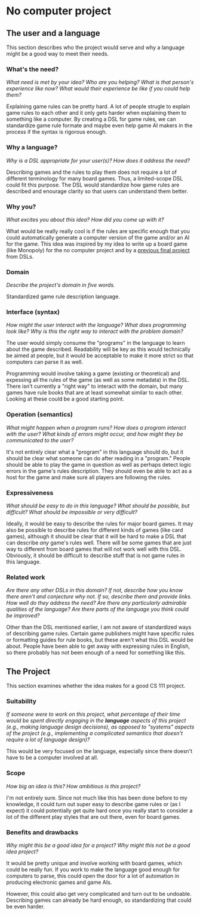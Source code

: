 # No computer project


## The user and a language
This section describes who the project would serve and why a language might be a
good way to meet their needs.


### What's the need?
_What need is met by your idea? Who are you helping? What is that person's
experience like now? What would their experience be like if you could help 
them?_

Explaining game rules can be pretty hard. A lot of people strugle to explain game rules to each other and it only gets harder when explaining them to something like a computer. By creating a DSL for game rules, we can standardize game rule formate and maybe even help game AI makers in the process if the syntax is rigorous enough.

### Why a language?
_Why is a DSL appropriate for your user(s)? How does it address the need?_

Describing games and the rules to play them does not require a lot of different terminology for many board games. Thus, a limited-scope DSL could fit this purpose. The DSL would standardize how game rules are described and enourage clarity so that users can understand them better.

### Why you?
_What excites you about this idea? How did you come up with it?_

What would be really really cool is if the rules are specific enough that you could automatically generate a computer version of the game and/or an AI for the game. This idea was inspired by my idea to write up a board game (like Monopoly) for the no computer project and by a [previous final project](https://github.com/AriHC/RuleBook/blob/master/documents/final.md) from DSLs.

### Domain
_Describe the project's domain in five words._

Standardized game rule description language.

### Interface (syntax)
_How might the user interact with the language? What does programming look 
like? Why is this the right way to interact with the problem domain?_ 

The user would simply consume the "programs" in the language to learn about the game described. Readability will be key as this would technically be aimed at people, but it would be acceptable to make it more strict so that computers can parse it as well.

Programming would involve taking a game (existing or theoretical) and expessing all the rules of the game (as well as some metadata) in the DSL. There isn't currently a "right way" to interact with the domain, but many games have rule books that are at least somewhat similar to each other. Looking at these could be a good starting point.

### Operation (semantics)
_What might happen when a program runs? How does a program interact with the
user? What kinds of errors might occur, and how might they be communicated to
the user?_

It's not entirely clear what a "program" in this language should do, but it should be clear what someone can do after reading in a "program." People should be able to play the game in question as well as perhaps detect logic errors in the game's rules description. They should even be able to act as a host for the game and make sure all players are following the rules.

### Expressiveness
_What should be easy to do in this language? What should be possible, but
difficult? What should be impossible or very difficult?_

Ideally, it would be easy to describe the rules for major board games. It may also be possible to describe rules for different kinds of games (like card games), although it should be clear that it will be hard to make a DSL that can describe _any_ game's rules well. There will be some games that are just way to different from board games that will not work well with this DSL. Obviously, it should be difficult to describe stuff that is not game rules in this language.

### Related work
_Are there any other DSLs in this domain? If not, describe how you know there
aren't and conjecture why not. If so, describe them and provide links. How well 
do they address the need? Are there any particularly admirable qualities of the
language? Are there parts of the language you think could be improved?_

Other than the DSL mentioned earlier, I am not aware of standardized ways of describing game rules. Certain game publishers might have specific rules or formatting guides for rule books, but these aren't what this DSL would be about. People have been able to get away with expressing rules in English, so there probably has not been enough of a need for something like this.

## The Project
This section examines whether the idea makes for a good CS 111 project.


### Suitability
_If someone were to work on this project, what percentage of their time would be
spent directly engaging in the **language** aspects of this project (e.g.,
making language design decisions), as opposed to "systems" aspects of the
project (e.g., implementing a complicated semantics that doesn't require a lot
of language design)?_

This would be very focused on the language, especially since there doesn't have to be a computer involved at all.

### Scope
_How big an idea is this? How ambitious is this project?_

I'm not entirely sure. Since not much like this has been done before to my knowledge, it could turn out super easy to describe game rules or (as I expect) it could potentially get quite hard once you really start to consider a lot of the different play styles that are out there, even for board games.

### Benefits and drawbacks
_Why might this be a good idea for a project? Why might this not be a good idea 
project?_

It would be pretty unique and involve working with board games, which could be really fun. If you work to make the language good enough for computers to parse, this could open the door for a lot of automation in producing electronic games and game AIs.

However, this could also get very complicated and turn out to be undoable. Describing games can already be hard enough, so standardizing that could be even harder.